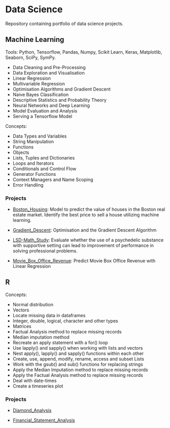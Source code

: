 # Data Science

Repository containing portfolio of data science projects.



## Machine Learning

Tools: Python, Tensorflow, Pandas, Numpy, Scikit Learn, Keras, Matplotlib, Seaborn, SciPy, SymPy.
- Data Cleaning and Pre-Processing
- Data Exploration and Visualisation
- Linear Regression
- Multivariable Regression
- Optimisation Algorithms and Gradient Descent
- Naive Bayes Classification
- Descriptive Statistics and Probability Theory
- Neural Networks and Deep Learning
- Model Evaluation and Analysis
- Serving a Tensorflow Model

Concepts: 
- Data Types and Variables
- String Manipulation
- Functions
- Objects
- Lists, Tuples and Dictionaries
- Loops and Iterators
- Conditionals and Control Flow
- Generator Functions
- Context Managers and Name Scoping
- Error Handling

### Projects

- [Boston_Housing](https://github.com/dt1993/Data-Science/blob/master/Boston_Housing/04%20Multivariable%20Regression.ipynb): Model to predict the value of houses in the Boston real estate market. Identify the best price to sell a house utilizing machine learning.
  
- [Gradient_Descent](https://github.com/dt1993/Data-Science/blob/master/Gradient_Descent/03%20Gradient%20Descent.ipynb): Optimisation and the Gradient Descent Algorithm
  
- [LSD-Math_Study](https://github.com/dt1993/Machine-Learning/tree/master/LSD-Math_Study): Evaluate whether the use of a psychedelic substance with supportive setting can lead to improvement of performance in solving professional problems.
  
- [Movie_Box_Office_Revenue](https://github.com/dt1993/Machine-Learning/tree/master/Movie_Box_Office_Revenue): Predict Movie Box Office Revenue with Linear Regression


## R

Concepts:
- Normal distribution
- Vectors
- Locate missing data in dataframes
- Integer, double, logical, character and other types 
- Matrices
- Factual Analysis method to replace missing records
- Median imputation method
- Recreate an apply statement with a for() loop
- Use lapply() and sapply() when working with lists and vectors
- Nest apply(), lapply() and sapply() functions within each other
- Create, use, append, modify, rename, access and subset Lists 
- Work with the gsub() and sub() functions for replacing strings
- Apply the Median Imputation method to replace missing records
- Apply the Factual Analysis method to replace missing records
- Deal with date-times
- Create a timeseries plot


### Projects

- [Diamond_Analysis](https://rpubs.com/dt1993/611229)

- [Financial_Statement_Analysis](https://rpubs.com/dt1993/611226)
